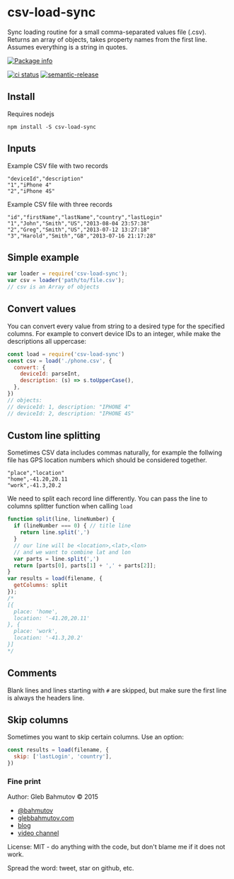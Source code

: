 # csv-load-sync

Sync loading routine for a small comma-separated values file (.csv). Returns an array of objects, takes property names from
the first line. Assumes everything is a string in quotes.

[![Package info][nodei.co]](https://npmjs.org/package/csv-load-sync)

[![ci status][ci image]][ci url]
[![semantic-release][semantic-image] ][semantic-url]

## Install

Requires nodejs

    npm install -S csv-load-sync

## Inputs

Example CSV file with two records

    "deviceId","description"
    "1","iPhone 4"
    "2","iPhone 4S"

Example CSV file with three records

    "id","firstName","lastName","country","lastLogin"
    "1","John","Smith","US","2013-08-04 23:57:38"
    "2","Greg","Smith","US","2013-07-12 13:27:18"
    "3","Harold","Smith","GB","2013-07-16 21:17:28"

## Simple example

```js
var loader = require('csv-load-sync');
var csv = loader('path/to/file.csv');
// csv is an Array of objects
```

## Convert values

You can convert every value from string to a desired type for the specified columns. For example to convert device IDs to an integer, while make the descriptions all uppercase:

```js
const load = require('csv-load-sync')
const csv = load('./phone.csv', {
  convert: {
    deviceId: parseInt,
    description: (s) => s.toUpperCase(),
  },
})
// objects:
// deviceId: 1, description: "IPHONE 4"
// deviceId: 2, description: "IPHONE 4S"
```

## Custom line splitting

Sometimes CSV data includes commas naturally, for example the follwing file
has GPS location numbers which should be considered together.

    "place","location"
    "home",-41.20,20.11
    "work",-41.3,20.2

We need to split each record line differently. You can pass the line to columns splitter
function when calling `load`

```js
function split(line, lineNumber) {
  if (lineNumber === 0) { // title line
    return line.split(',')
  }
  // our line will be <location>,<lat>,<lon>
  // and we want to combine lat and lon
  var parts = line.split(',')
  return [parts[0], parts[1] + ',' + parts[2]];
}
var results = load(filename, {
  getColumns: split
});
/*
[{
  place: 'home',
  location: '-41.20,20.11'
}, {
  place: 'work',
  location: '-41.3,20.2'
}]
*/
```

## Comments

Blank lines and lines starting with `#` are skipped, but make sure the first line is always the headers line.

## Skip columns

Sometimes you want to skip certain columns. Use an option:

```js
const results = load(filename, {
  skip: ['lastLogin', 'country'],
})
```

### Fine print

Author: Gleb Bahmutov &copy; 2015

* [@bahmutov](https://twitter.com/bahmutov)
* [glebbahmutov.com](https://glebbahmutov.com)
* [blog](https://glebbahmutov.com/blog/)
* [video channel](https://www.youtube.com/glebbahmutov)

License: MIT - do anything with the code, but don't blame me if it does not work.

Spread the word: tweet, star on github, etc.

[nodei.co]: https://nodei.co/npm/csv-load-sync.png?downloads=true
[semantic-image]: https://img.shields.io/badge/%20%20%F0%9F%93%A6%F0%9F%9A%80-semantic--release-e10079.svg
[semantic-url]: https://github.com/semantic-release/semantic-release
[ci image]: https://github.com/bahmutov/csv-load-sync/workflows/ci/badge.svg?branch=master
[ci url]: https://github.com/bahmutov/csv-load-sync/actions

